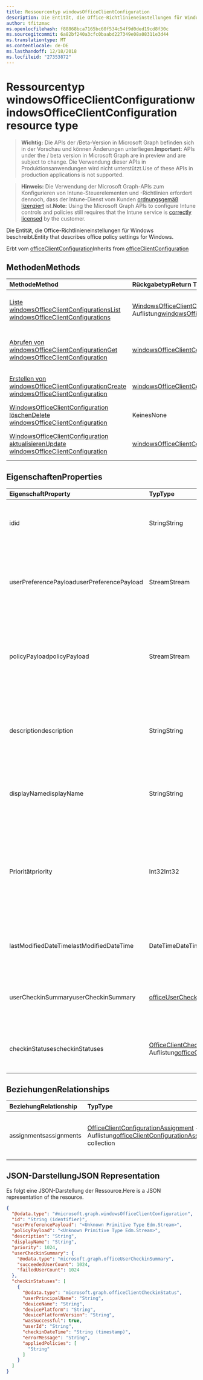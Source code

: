 ```yaml
---
title: Ressourcentyp windowsOfficeClientConfiguration
description: Die Entität, die Office-Richtlinieneinstellungen für Windows beschreibt.
author: tfitzmac
ms.openlocfilehash: f88868bca7165bc60f534c54f9d0ded19cd8f30c
ms.sourcegitcommit: 6a82bf240a3cfc0baabd227349e08a08311e3d44
ms.translationtype: MT
ms.contentlocale: de-DE
ms.lasthandoff: 12/18/2018
ms.locfileid: "27353872"
---
```

# <a name="windowsofficeclientconfiguration-resource-type"></a><span data-ttu-id="d84cb-103">Ressourcentyp windowsOfficeClientConfiguration</span><span class="sxs-lookup"><span data-stu-id="d84cb-103">windowsOfficeClientConfiguration resource type</span></span>

> <span data-ttu-id="d84cb-104">**Wichtig:** Die APIs der /Beta-Version in Microsoft Graph befinden sich in der Vorschau und können Änderungen unterliegen.</span><span class="sxs-lookup"><span data-stu-id="d84cb-104">**Important:** APIs under the / beta version in Microsoft Graph are in preview and are subject to change.</span></span> <span data-ttu-id="d84cb-105">Die Verwendung dieser APIs in Produktionsanwendungen wird nicht unterstützt.</span><span class="sxs-lookup"><span data-stu-id="d84cb-105">Use of these APIs in production applications is not supported.</span></span>

> <span data-ttu-id="d84cb-106">**Hinweis:** Die Verwendung der Microsoft Graph-APIs zum Konfigurieren von Intune-Steuerelementen und -Richtlinien erfordert dennoch, dass der Intune-Dienst vom Kunden [ordnungsgemäß lizenziert](https://go.microsoft.com/fwlink/?linkid=839381) ist.</span><span class="sxs-lookup"><span data-stu-id="d84cb-106">**Note:** Using the Microsoft Graph APIs to configure Intune controls and policies still requires that the Intune service is [correctly licensed](https://go.microsoft.com/fwlink/?linkid=839381) by the customer.</span></span>

<span data-ttu-id="d84cb-107">Die Entität, die Office-Richtlinieneinstellungen für Windows beschreibt.</span><span class="sxs-lookup"><span data-stu-id="d84cb-107">Entity that describes office policy settings for Windows.</span></span>

<span data-ttu-id="d84cb-108">Erbt vom [officeClientConfiguration](../resources/intune-cirrus-officeclientconfiguration.md)</span><span class="sxs-lookup"><span data-stu-id="d84cb-108">Inherits from [officeClientConfiguration](../resources/intune-cirrus-officeclientconfiguration.md)</span></span>

## <a name="methods"></a><span data-ttu-id="d84cb-109">Methoden</span><span class="sxs-lookup"><span data-stu-id="d84cb-109">Methods</span></span>
|<span data-ttu-id="d84cb-110">Methode</span><span class="sxs-lookup"><span data-stu-id="d84cb-110">Method</span></span>|<span data-ttu-id="d84cb-111">Rückgabetyp</span><span class="sxs-lookup"><span data-stu-id="d84cb-111">Return Type</span></span>|<span data-ttu-id="d84cb-112">Beschreibung</span><span class="sxs-lookup"><span data-stu-id="d84cb-112">Description</span></span>|
|:---|:---|:---|
|[<span data-ttu-id="d84cb-113">Liste windowsOfficeClientConfigurations</span><span class="sxs-lookup"><span data-stu-id="d84cb-113">List windowsOfficeClientConfigurations</span></span>](../api/intune-cirrus-windowsofficeclientconfiguration-list.md)|<span data-ttu-id="d84cb-114">[WindowsOfficeClientConfiguration](../resources/intune-cirrus-windowsofficeclientconfiguration.md) -Auflistung</span><span class="sxs-lookup"><span data-stu-id="d84cb-114">[windowsOfficeClientConfiguration](../resources/intune-cirrus-windowsofficeclientconfiguration.md) collection</span></span>|<span data-ttu-id="d84cb-115">Listeneigenschaften und Beziehungen der [WindowsOfficeClientConfiguration](../resources/intune-cirrus-windowsofficeclientconfiguration.md) -Objekte.</span><span class="sxs-lookup"><span data-stu-id="d84cb-115">List properties and relationships of the [windowsOfficeClientConfiguration](../resources/intune-cirrus-windowsofficeclientconfiguration.md) objects.</span></span>|
|[<span data-ttu-id="d84cb-116">Abrufen von windowsOfficeClientConfiguration</span><span class="sxs-lookup"><span data-stu-id="d84cb-116">Get windowsOfficeClientConfiguration</span></span>](../api/intune-cirrus-windowsofficeclientconfiguration-get.md)|[<span data-ttu-id="d84cb-117">windowsOfficeClientConfiguration</span><span class="sxs-lookup"><span data-stu-id="d84cb-117">windowsOfficeClientConfiguration</span></span>](../resources/intune-cirrus-windowsofficeclientconfiguration.md)|<span data-ttu-id="d84cb-118">Lesen Sie Eigenschaften und Beziehungen des [WindowsOfficeClientConfiguration](../resources/intune-cirrus-windowsofficeclientconfiguration.md) -Objekts.</span><span class="sxs-lookup"><span data-stu-id="d84cb-118">Read properties and relationships of the [windowsOfficeClientConfiguration](../resources/intune-cirrus-windowsofficeclientconfiguration.md) object.</span></span>|
|[<span data-ttu-id="d84cb-119">Erstellen von windowsOfficeClientConfiguration</span><span class="sxs-lookup"><span data-stu-id="d84cb-119">Create windowsOfficeClientConfiguration</span></span>](../api/intune-cirrus-windowsofficeclientconfiguration-create.md)|[<span data-ttu-id="d84cb-120">windowsOfficeClientConfiguration</span><span class="sxs-lookup"><span data-stu-id="d84cb-120">windowsOfficeClientConfiguration</span></span>](../resources/intune-cirrus-windowsofficeclientconfiguration.md)|<span data-ttu-id="d84cb-121">Erstellen eines neuen [WindowsOfficeClientConfiguration](../resources/intune-cirrus-windowsofficeclientconfiguration.md) -Objekts.</span><span class="sxs-lookup"><span data-stu-id="d84cb-121">Create a new [windowsOfficeClientConfiguration](../resources/intune-cirrus-windowsofficeclientconfiguration.md) object.</span></span>|
|[<span data-ttu-id="d84cb-122">WindowsOfficeClientConfiguration löschen</span><span class="sxs-lookup"><span data-stu-id="d84cb-122">Delete windowsOfficeClientConfiguration</span></span>](../api/intune-cirrus-windowsofficeclientconfiguration-delete.md)|<span data-ttu-id="d84cb-123">Keines</span><span class="sxs-lookup"><span data-stu-id="d84cb-123">None</span></span>|<span data-ttu-id="d84cb-124">Löscht eine [WindowsOfficeClientConfiguration](../resources/intune-cirrus-windowsofficeclientconfiguration.md).</span><span class="sxs-lookup"><span data-stu-id="d84cb-124">Deletes a [windowsOfficeClientConfiguration](../resources/intune-cirrus-windowsofficeclientconfiguration.md).</span></span>|
|[<span data-ttu-id="d84cb-125">WindowsOfficeClientConfiguration aktualisieren</span><span class="sxs-lookup"><span data-stu-id="d84cb-125">Update windowsOfficeClientConfiguration</span></span>](../api/intune-cirrus-windowsofficeclientconfiguration-update.md)|[<span data-ttu-id="d84cb-126">windowsOfficeClientConfiguration</span><span class="sxs-lookup"><span data-stu-id="d84cb-126">windowsOfficeClientConfiguration</span></span>](../resources/intune-cirrus-windowsofficeclientconfiguration.md)|<span data-ttu-id="d84cb-127">Aktualisieren Sie die Eigenschaften eines [WindowsOfficeClientConfiguration](../resources/intune-cirrus-windowsofficeclientconfiguration.md) -Objekts.</span><span class="sxs-lookup"><span data-stu-id="d84cb-127">Update the properties of a [windowsOfficeClientConfiguration](../resources/intune-cirrus-windowsofficeclientconfiguration.md) object.</span></span>|

## <a name="properties"></a><span data-ttu-id="d84cb-128">Eigenschaften</span><span class="sxs-lookup"><span data-stu-id="d84cb-128">Properties</span></span>
|<span data-ttu-id="d84cb-129">Eigenschaft</span><span class="sxs-lookup"><span data-stu-id="d84cb-129">Property</span></span>|<span data-ttu-id="d84cb-130">Typ</span><span class="sxs-lookup"><span data-stu-id="d84cb-130">Type</span></span>|<span data-ttu-id="d84cb-131">Beschreibung</span><span class="sxs-lookup"><span data-stu-id="d84cb-131">Description</span></span>|
|:---|:---|:---|
|<span data-ttu-id="d84cb-132">id</span><span class="sxs-lookup"><span data-stu-id="d84cb-132">id</span></span>|<span data-ttu-id="d84cb-133">String</span><span class="sxs-lookup"><span data-stu-id="d84cb-133">String</span></span>|<span data-ttu-id="d84cb-134">ID des die Richtlinie Office-Client-Konfiguration.</span><span class="sxs-lookup"><span data-stu-id="d84cb-134">Id of the office client configuration policy.</span></span> <span data-ttu-id="d84cb-135">Geerbt von [officeClientConfiguration](../resources/intune-cirrus-officeclientconfiguration.md)</span><span class="sxs-lookup"><span data-stu-id="d84cb-135">Inherited from [officeClientConfiguration](../resources/intune-cirrus-officeclientconfiguration.md)</span></span>|
|<span data-ttu-id="d84cb-136">userPreferencePayload</span><span class="sxs-lookup"><span data-stu-id="d84cb-136">userPreferencePayload</span></span>|<span data-ttu-id="d84cb-137">Stream</span><span class="sxs-lookup"><span data-stu-id="d84cb-137">Stream</span></span>|<span data-ttu-id="d84cb-138">Vorgaben JSON-Zeichenfolge im Binärformat, können diese Werte vom Benutzer außer Kraft gesetzt werden.</span><span class="sxs-lookup"><span data-stu-id="d84cb-138">Preference settings JSON string in binary format, these values can be overridden by the user.</span></span> <span data-ttu-id="d84cb-139">Geerbt von [officeClientConfiguration](../resources/intune-cirrus-officeclientconfiguration.md)</span><span class="sxs-lookup"><span data-stu-id="d84cb-139">Inherited from [officeClientConfiguration](../resources/intune-cirrus-officeclientconfiguration.md)</span></span>|
|<span data-ttu-id="d84cb-140">policyPayload</span><span class="sxs-lookup"><span data-stu-id="d84cb-140">policyPayload</span></span>|<span data-ttu-id="d84cb-141">Stream</span><span class="sxs-lookup"><span data-stu-id="d84cb-141">Stream</span></span>|<span data-ttu-id="d84cb-142">Richtlinieneinstellungen für JSON-Zeichenfolge im Binärformat, diese Werte können nicht vom Benutzer geändert werden.</span><span class="sxs-lookup"><span data-stu-id="d84cb-142">Policy settings JSON string in binary format, these values cannot be changed by the user.</span></span> <span data-ttu-id="d84cb-143">Geerbt von [officeClientConfiguration](../resources/intune-cirrus-officeclientconfiguration.md)</span><span class="sxs-lookup"><span data-stu-id="d84cb-143">Inherited from [officeClientConfiguration](../resources/intune-cirrus-officeclientconfiguration.md)</span></span>|
|<span data-ttu-id="d84cb-144">description</span><span class="sxs-lookup"><span data-stu-id="d84cb-144">description</span></span>|<span data-ttu-id="d84cb-145">String</span><span class="sxs-lookup"><span data-stu-id="d84cb-145">String</span></span>|<span data-ttu-id="d84cb-146">Admin bereitgestellte Beschreibung für den Office-Client Konfigurationsrichtlinie.</span><span class="sxs-lookup"><span data-stu-id="d84cb-146">Admin provided description of the office client configuration policy.</span></span> <span data-ttu-id="d84cb-147">Geerbt von [officeClientConfiguration](../resources/intune-cirrus-officeclientconfiguration.md)</span><span class="sxs-lookup"><span data-stu-id="d84cb-147">Inherited from [officeClientConfiguration](../resources/intune-cirrus-officeclientconfiguration.md)</span></span>|
|<span data-ttu-id="d84cb-148">displayName</span><span class="sxs-lookup"><span data-stu-id="d84cb-148">displayName</span></span>|<span data-ttu-id="d84cb-149">String</span><span class="sxs-lookup"><span data-stu-id="d84cb-149">String</span></span>|<span data-ttu-id="d84cb-150">Admin Namen der Richtlinie ein Office-Client-Konfiguration bereitgestellt.</span><span class="sxs-lookup"><span data-stu-id="d84cb-150">Admin provided name of the office client configuration policy.</span></span> <span data-ttu-id="d84cb-151">Geerbt von [officeClientConfiguration](../resources/intune-cirrus-officeclientconfiguration.md)</span><span class="sxs-lookup"><span data-stu-id="d84cb-151">Inherited from [officeClientConfiguration](../resources/intune-cirrus-officeclientconfiguration.md)</span></span>|
|<span data-ttu-id="d84cb-152">Priorität</span><span class="sxs-lookup"><span data-stu-id="d84cb-152">priority</span></span>|<span data-ttu-id="d84cb-153">Int32</span><span class="sxs-lookup"><span data-stu-id="d84cb-153">Int32</span></span>|<span data-ttu-id="d84cb-154">Prioritätswert sollte eindeutigen Wert für jede Richtlinie unter einem Mandanten sein und für konfliktlösung verwendet werden, niedrigere Werte bedeuten, dass Priorität hoch ist.</span><span class="sxs-lookup"><span data-stu-id="d84cb-154">Priority value should be unique value for each policy under a tenant and will be used for conflict resolution, lower values mean priority is high.</span></span> <span data-ttu-id="d84cb-155">Geerbt von [officeClientConfiguration](../resources/intune-cirrus-officeclientconfiguration.md)</span><span class="sxs-lookup"><span data-stu-id="d84cb-155">Inherited from [officeClientConfiguration](../resources/intune-cirrus-officeclientconfiguration.md)</span></span>|
|<span data-ttu-id="d84cb-156">lastModifiedDateTime</span><span class="sxs-lookup"><span data-stu-id="d84cb-156">lastModifiedDateTime</span></span>|<span data-ttu-id="d84cb-157">DateTime</span><span class="sxs-lookup"><span data-stu-id="d84cb-157">DateTime</span></span>|<span data-ttu-id="d84cb-158">Zuletzt geänderte Datetime-Stempel der Richtlinie.</span><span class="sxs-lookup"><span data-stu-id="d84cb-158">Last modified datetime stamp of the policy.</span></span> <span data-ttu-id="d84cb-159">Geerbt von [officeClientConfiguration](../resources/intune-cirrus-officeclientconfiguration.md)</span><span class="sxs-lookup"><span data-stu-id="d84cb-159">Inherited from [officeClientConfiguration](../resources/intune-cirrus-officeclientconfiguration.md)</span></span>|
|<span data-ttu-id="d84cb-160">userCheckinSummary</span><span class="sxs-lookup"><span data-stu-id="d84cb-160">userCheckinSummary</span></span>|[<span data-ttu-id="d84cb-161">officeUserCheckinSummary</span><span class="sxs-lookup"><span data-stu-id="d84cb-161">officeUserCheckinSummary</span></span>](../resources/intune-cirrus-officeusercheckinsummary.md)|<span data-ttu-id="d84cb-162">Benutzer Einchecken Zusammenfassung für die Richtlinie ein.</span><span class="sxs-lookup"><span data-stu-id="d84cb-162">User check-in summary for the policy.</span></span> <span data-ttu-id="d84cb-163">Geerbt von [officeClientConfiguration](../resources/intune-cirrus-officeclientconfiguration.md)</span><span class="sxs-lookup"><span data-stu-id="d84cb-163">Inherited from [officeClientConfiguration](../resources/intune-cirrus-officeclientconfiguration.md)</span></span>|
|<span data-ttu-id="d84cb-164">checkinStatuses</span><span class="sxs-lookup"><span data-stu-id="d84cb-164">checkinStatuses</span></span>|<span data-ttu-id="d84cb-165">[OfficeClientCheckinStatus](../resources/intune-cirrus-officeclientcheckinstatus.md) -Auflistung</span><span class="sxs-lookup"><span data-stu-id="d84cb-165">[officeClientCheckinStatus](../resources/intune-cirrus-officeclientcheckinstatus.md) collection</span></span>|<span data-ttu-id="d84cb-166">Liste der Office-Client Einchecken Status.</span><span class="sxs-lookup"><span data-stu-id="d84cb-166">List of office Client check-in status.</span></span> <span data-ttu-id="d84cb-167">Geerbt von [officeClientConfiguration](../resources/intune-cirrus-officeclientconfiguration.md)</span><span class="sxs-lookup"><span data-stu-id="d84cb-167">Inherited from [officeClientConfiguration](../resources/intune-cirrus-officeclientconfiguration.md)</span></span>|

## <a name="relationships"></a><span data-ttu-id="d84cb-168">Beziehungen</span><span class="sxs-lookup"><span data-stu-id="d84cb-168">Relationships</span></span>
|<span data-ttu-id="d84cb-169">Beziehung</span><span class="sxs-lookup"><span data-stu-id="d84cb-169">Relationship</span></span>|<span data-ttu-id="d84cb-170">Typ</span><span class="sxs-lookup"><span data-stu-id="d84cb-170">Type</span></span>|<span data-ttu-id="d84cb-171">Beschreibung</span><span class="sxs-lookup"><span data-stu-id="d84cb-171">Description</span></span>|
|:---|:---|:---|
|<span data-ttu-id="d84cb-172">assignments</span><span class="sxs-lookup"><span data-stu-id="d84cb-172">assignments</span></span>|<span data-ttu-id="d84cb-173">[OfficeClientConfigurationAssignment](../resources/intune-cirrus-officeclientconfigurationassignment.md) -Auflistung</span><span class="sxs-lookup"><span data-stu-id="d84cb-173">[officeClientConfigurationAssignment](../resources/intune-cirrus-officeclientconfigurationassignment.md) collection</span></span>|<span data-ttu-id="d84cb-174">Die Liste der zugewiesenen Gruppe für die Richtlinie ein.</span><span class="sxs-lookup"><span data-stu-id="d84cb-174">The list of group assignments for the policy.</span></span> <span data-ttu-id="d84cb-175">Geerbt von [officeClientConfiguration](../resources/intune-cirrus-officeclientconfiguration.md)</span><span class="sxs-lookup"><span data-stu-id="d84cb-175">Inherited from [officeClientConfiguration](../resources/intune-cirrus-officeclientconfiguration.md)</span></span>|

## <a name="json-representation"></a><span data-ttu-id="d84cb-176">JSON-Darstellung</span><span class="sxs-lookup"><span data-stu-id="d84cb-176">JSON Representation</span></span>
<span data-ttu-id="d84cb-177">Es folgt eine JSON-Darstellung der Ressource.</span><span class="sxs-lookup"><span data-stu-id="d84cb-177">Here is a JSON representation of the resource.</span></span>
<!-- {
  "blockType": "resource",
  "keyProperty": "id",
  "@odata.type": "microsoft.graph.windowsOfficeClientConfiguration"
}
-->
``` json
{
  "@odata.type": "#microsoft.graph.windowsOfficeClientConfiguration",
  "id": "String (identifier)",
  "userPreferencePayload": "<Unknown Primitive Type Edm.Stream>",
  "policyPayload": "<Unknown Primitive Type Edm.Stream>",
  "description": "String",
  "displayName": "String",
  "priority": 1024,
  "userCheckinSummary": {
    "@odata.type": "microsoft.graph.officeUserCheckinSummary",
    "succeededUserCount": 1024,
    "failedUserCount": 1024
  },
  "checkinStatuses": [
    {
      "@odata.type": "microsoft.graph.officeClientCheckinStatus",
      "userPrincipalName": "String",
      "deviceName": "String",
      "devicePlatform": "String",
      "devicePlatformVersion": "String",
      "wasSuccessful": true,
      "userId": "String",
      "checkinDateTime": "String (timestamp)",
      "errorMessage": "String",
      "appliedPolicies": [
        "String"
      ]
    }
  ]
}
```



